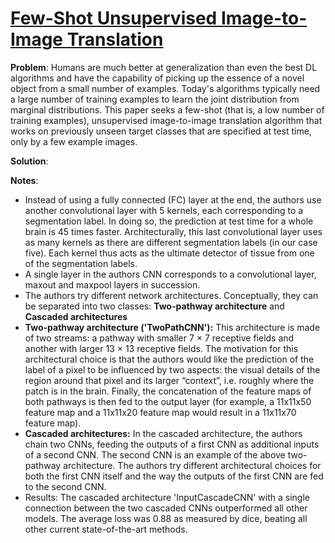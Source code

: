 # [Few-Shot Unsupervised Image-to-Image Translation](https://arxiv.org/pdf/1905.01723.pdf)

**Problem**: Humans are much better at generalization than even the best DL algorithms and have the capability of picking up the essence of a novel object from a small number of examples. Today's algorithms typically need a large number of training examples to learn the joint distribution from marginal distributions.
This paper seeks a few-shot (that is, a low number of training examples), unsupervised image-to-image translation algorithm that works on previously unseen target classes that are specified at test time, only by a few example images.

**Solution**: 

**Notes**:
* Instead of using a fully connected (FC) layer at the end, the authors use another convolutional layer with 5 kernels, each corresponding to a segmentation label. In doing so, the prediction at test time for a whole brain is 45 times faster.
Architecturally, this last convolutional layer uses as many kernels as there are different segmentation labels (in our case five). Each kernel thus acts as the ultimate detector of tissue from one of the segmentation labels.
* A single layer in the authors CNN corresponds to a convolutional layer, maxout and maxpool layers in succession.
* The authors try different network architectures. Conceptually, they can be separated into two classes: **Two-pathway architecture** and  **Cascaded architectures**
* **Two-pathway architecture ('TwoPathCNN'):** This architecture is made of two streams: a pathway with smaller 7 × 7 receptive fields and another with larger 13 × 13 receptive fields. The motivation for this architectural choice is that the authors would like the prediction of the label of a pixel to be influenced by two aspects: the visual details of the region around that pixel and its larger “context”, i.e. roughly where the patch is in the brain. Finally, the concatenation of the feature maps of both pathways is then fed to the output layer
(for example, a 11x11x50 feature map and a 11x11x20 feature map would result in a 11x11x70 feature map).
* **Cascaded architectures:** In the cascaded architecture, the authors chain two CNNs, feeding the outputs of a first CNN as additional inputs of a second CNN. The second CNN is an example of the above two-pathway architecture.
The authors try different architectural choices for both the first CNN itself and the way the outputs of the first CNN are fed to the second CNN.
* Results: The cascaded architecture 'InputCascadeCNN' with a single connection between the two cascaded CNNs outperformed all other models. The average loss was 0.88 as measured by dice, beating all other current state-of-the-art methods.




